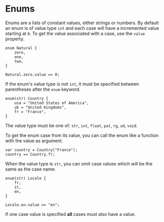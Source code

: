 # Enums
Enums are a lists of constant values, either strings or numbers. By default an enum is of value type `int` and each case will have a incremented value starting at `0`.
To get the value associated with a case, use the `value` property.
```buzz
enum Natural {
    zero,
    one,
    two,
}

Natural.zero.value == 0;
```

If the enum's value type is not `int`, it must be specified between parentheses after the `enum` keyword.
```buzz
enum(str) Country {
    usa = "United States of America",
    uk = "United Kingdoms",
    fr = "France",
}
```
The value type must be one of: `str`, `int`, `float`, `pat`, `rg`, `ud`, `void`.

To get the enum case from its value, you can call the enum like a function with the value as argument.
```buzz
var country = Country("France");
country == Country.fr;
```

When the value type is `str`, you can omit case values which will be the same as the case name.
```buzz
enum(str) Locale {
    fr,
    it,
    en,
}

Locale.en.value == "en";
```

If one case value is specified **all** cases must also have a value.
